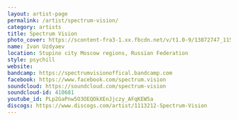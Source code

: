 ```yaml
---
layout: artist-page
permalink: /artist/spectrum-vision/
category: artists
title: Spectrum Vision
photo_cover: https://scontent-fra3-1.xx.fbcdn.net/v/t1.0-9/13872747_1150262248364406_6193936438180893808_n.jpg?oh=bd90d3df25f001d6602385ab7e746081&oe=59825B14
name: Ivan Uzdyaev
location: Stupino city Moscow regions, Russian Federation
style: psychill
website: 
bandcamp: https://spectrumvisionoffical.bandcamp.com
facebook: https://www.facebook.com/spectrum.vision
soundcloud: https://soundcloud.com/spectrum-vision
soundcloud-id: 410681
youtube_id: PLp2GaPnw5O3OEQOkXEnJjczy_AFqKEW5a
discogs: https://www.discogs.com/artist/1113212-Spectrum-Vision
---
```

